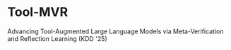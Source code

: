 # Tool-MVR
Advancing Tool-Augmented Large Language Models via Meta-Verification and Reflection Learning (KDD '25)
